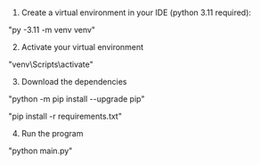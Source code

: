 ###
1) Create a virtual environment in your IDE (python 3.11 required):

"py -3.11 -m venv venv"

2) Activate your virtual environment

"venv\Scripts\activate"

3) Download the dependencies

"python -m pip install --upgrade pip"

"pip install -r requirements.txt"

4) Run the program

"python main.py"
#####
